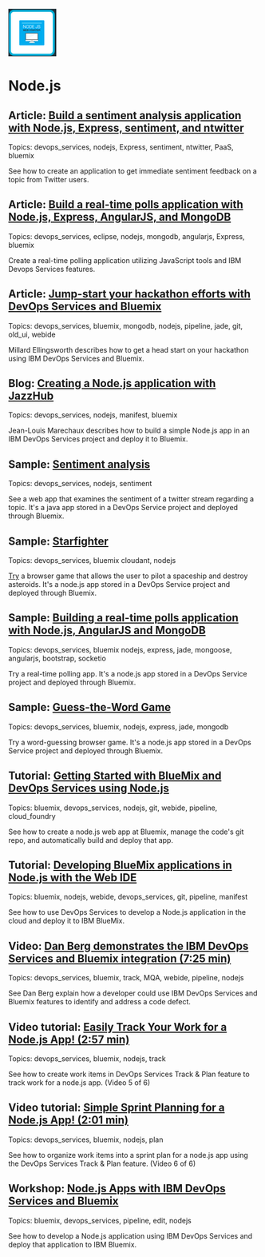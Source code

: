 ![node.js image](images/nodejs.gif)

# Node.js    


## Article: [Build a sentiment analysis application with Node.js, Express, sentiment, and ntwitter](http://www.ibm.com/developerworks/library/wa-nodejs-app/)  
Topics: devops_services, nodejs, Express, sentiment, ntwitter, PaaS, bluemix

See how to create an application to get immediate sentiment feedback on a topic from Twitter users.

## Article: [Build a real-time polls application with Node.js, Express, AngularJS, and MongoDB](http://www.ibm.com/developerworks/library/wa-nodejs-polling-app/)  
Topics: devops_services, eclipse, nodejs, mongodb, angularjs, Express, bluemix

Create a real-time polling application utilizing JavaScript tools and IBM Devops Services features.

## Article: [Jump-start your hackathon efforts with DevOps Services and Bluemix](http://www.ibm.com/developerworks/cloud/library/cl-hackathon-app/index.html)  
Topics: devops_services, bluemix, mongodb, nodejs, pipeline, jade, git, old_ui, webide

Millard Ellingsworth describes how to get a head start on your hackathon using IBM DevOps Services and Bluemix.

## Blog: [Creating a Node.js application with JazzHub](https://www.ibm.com/developerworks/community/blogs/jlmarechaux/entry/creating_a_node_js_application_with_jazzhub?lang=en)  
Topics: devops_services, nodejs, manifest, bluemix

Jean-Louis Marechaux describes how to build a simple Node.js app in an IBM DevOps Services project and deploy it to Bluemix. 

## Sample: [Sentiment analysis](http://hub.jazz.net/project/Scott/Sentiment%20Analysis/overview)  
Topics: devops_services, nodejs, sentiment

See a web app that examines the sentiment of a twitter stream regarding a topic. It's a java app stored in a DevOps Service project and deployed through Bluemix.

## Sample: [Starfighter](http://hub.jazz.net/project/bryancboyd/Starfighter/overview)  
Topics: devops_services, bluemix cloudant, nodejs

[Try](https://starfighter.mybluemix.net/) a browser game that allows the user to pilot a spaceship and destroy asteroids. It's a node.js app stored in a DevOps Service project and deployed through Bluemix.


## Sample: [Building a real-time polls application with Node.js, AngularJS and MongoDB](https://hub.jazz.net/project/joelennon/polls/overview)  
Topics: devops_services, bluemix nodejs, express, jade, mongoose, angularjs, bootstrap, socketio

Try a real-time polling app. It's a node.js app stored in a DevOps Service project and deployed through Bluemix.

## Sample: [Guess-the-Word Game](https://hub.jazz.net/project/mattias/WordBuilder/overview)  
Topics: devops_services, bluemix, nodejs, express, jade, mongodb

Try a word-guessing browser game. It's a node.js app stored in a DevOps Service project and deployed through Bluemix.

## Tutorial: [Getting Started with BlueMix and DevOps Services using Node.js](hub.jazz.net/tutorials/jazzeditor)  
Topics: bluemix, devops_services, nodejs, git, webide, pipeline, cloud_foundry

See how to create a node.js web app at Bluemix, manage the code's git repo, and automatically build and deploy that app.

## Tutorial: [Developing BlueMix applications in Node.js with the Web IDE](hub.jazz.net/tutorials/jazzweb)  
Topics: bluemix, nodejs, webide, devops_services, git, pipeline, manifest

See how to use DevOps Services to develop a Node.js application 
in the cloud and deploy it to IBM BlueMix.

## Video: [Dan Berg demonstrates the IBM DevOps Services and Bluemix integration (7:25 min)](https://www.youtube.com/watch?v=EHng3L2JScU)  
Topics: devops_services, bluemix, track, MQA, webide, pipeline, nodejs

See Dan Berg explain how a developer could use IBM DevOps Services and Bluemix features to identify and address a code defect.

## Video tutorial: [Easily Track Your Work for a Node.js App! (2:57 min)](http://youtu.be/BTNNPJ84JNw )  
Topics: devops_services, bluemix, nodejs, track

See how to create work items in DevOps Services Track & Plan feature to track work for a node.js app. (Video 5 of 6)

## Video tutorial: [Simple Sprint Planning for a Node.js App! (2:01 min)](http://www.youtube.com/watch?v=0TmY9tHIPfM)   
Topics: devops_services, bluemix, nodejs, plan

See how to organize work items into a sprint plan for a node.js app using the DevOps Services Track & Plan feature. (Video 6 of 6)

## Workshop:  [Node.js Apps with IBM DevOps Services and Bluemix](https://developer.ibm.com/bluemix/docs/workshops/node-js-apps-ibm-devops-services-powered-jazzhub-ibm-codename-bluemix/)  
Topics: bluemix, devops_services, pipeline, edit, nodejs

See how to develop a Node.js application using IBM DevOps Services and deploy that application to IBM Bluemix.
